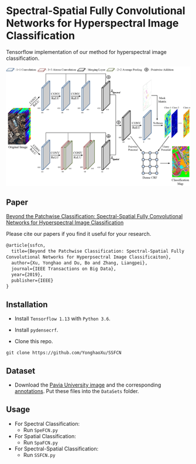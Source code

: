 # Spectral-Spatial Fully Convolutional Networks for Hyperspectral Image Classification

Tensorflow implementation of our method for hyperspectral image classification.

![](Figure/SSFCN.jpg)

## Paper
[Beyond the Patchwise Classification: Spectral-Spatial Fully Convolutional Networks for Hyperspectral Image Classification](https://ieeexplore.ieee.org/abstract/document/8737729/)

Please cite our papers if you find it useful for your research.

```
@article{ssfcn,
  title={Beyond the Patchwise Classification: Spectral-Spatial Fully Convolutional Networks for Hyperpsectral Image Classificaiton},
  author={Xu, Yonghao and Du, Bo and Zhang, Liangpei},
  journal={IEEE Transactions on Big Data},
  year={2019},
  publisher={IEEE}
}
```

## Installation
* Install `Tensorflow 1.13` with `Python 3.6`.

* Install `pydensecrf`.
  
* Clone this repo.
```
git clone https://github.com/YonghaoXu/SSFCN
```
## Dataset
* Download the [Pavia University image](http://www.ehu.eus/ccwintco/uploads/e/ee/PaviaU.mat) and the corresponding [annotations](http://www.ehu.eus/ccwintco/uploads/5/50/PaviaU_gt.mat). Put these files into the `DataSets` folder.

## Usage
* For Spectral Classification:
  - Run `SpeFCN.py`
* For Spatial Classification:
  - Run `SpaFCN.py`
* For Spectral-Spatial Classification:
  - Run `SSFCN.py`
